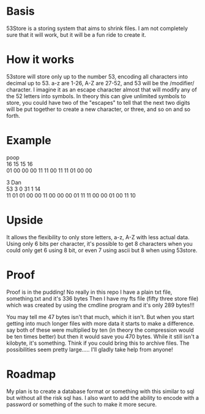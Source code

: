 Basis
=====

53Store is a storing system that aims to shrink files. I am not completely sure that it will work, but it will be a fun ride to create it. 

How it works
============

53store will store only up to the number 53, encoding all characters into decimal up to 53. a-z are 1-26, A-Z are 27-52, and 53 will be the /modifier/ character. I imagine it as an escape character almost that will modify any of the 52 letters into symbols. In theory this can give unlimited symbols to store, you could have two of the "escapes" to tell that the next two digits will be put together to create a new character, or three, and so on and so forth.

Example
=======

poop<br/>
16 15 15 16<br/>
01 00 00  00 11 11  00 11 11  01 00 00<br/>

3 Dan<br/>
53 3 0 31 1 14<br/>
11 01 01  00 00 11  00 00 00  01 11 11  00 00 01  00 11 10<br/>

Upside
======

It allows the flexibility to only store letters, a-z, A-Z with less actual data. Using only 6 bits per character, it's possible to get 8 characters when you could only get 6 using 8 bit, or even 7 using ascii but 8 when using 53store.


Proof
=====

Proof is in the pudding!
No really in this repo I have a plain txt file, something.txt and it's 336 bytes
Then I have my fts file (fifty three store file) which was created by using the cmdline program and it's only 289 bytes!!!

You may tell me 47 bytes isn't that much, which it isn't. But when you start getting into much longer files with more data it starts to make a difference. say both of these were multiplied by ten (in theory the compression would be ten times better) but then it would save you 470 bytes. While it still isn't a kilobyte, it's something. Think if you could bring this to archive files. The possibilities seem pretty large..... I'll gladly take help from anyone!

Roadmap
=======

My plan is to create a database format or something with this similar to sql but without all the risk sql has. 
I also want to add the ability to encode with a password or something of the such to make it more secure.

